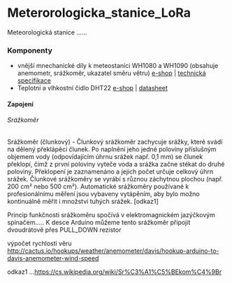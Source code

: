# Meterorologicka_stanice_LoRa

Meteorologická stanice ...... 

### Komponenty
 - vnější mnechanické díly k meteostanici WH1080 a WH1090 (obsahuje anemometr, srážkoměr, ukazatel směru větru) [e-shop](https://www.hadex.cz/t110-vnejsi-mechanicke-dily-k-meteo-wh1080-a-wh1090/) | [technická specifikace](https://www.sparkfun.com/datasheets/Sensors/Weather/Weather%20Sensor%20Assembly..pdf)
- Teplotní a vlhkostní čidlo DHT22 [e-shop]() |  [datasheet]()

#### Zapojení

###### Srážkoměr

Srážkoměr (člunkový) - Člunkový srážkoměr zachycuje srážky, které svádí na dělený překlápěcí člunek. Po naplnění jeho jedné poloviny příslušným objemem vody (odpovídajícím úhrnu srážek např. 0,1 mm) se člunek překlopí, čímž z první poloviny vyteče voda a srážka začne stékat do druhé poloviny. Překlopení je zaznamenáno a jejich počet určuje celkový úhrn srážek. Člunkové srážkoměry se vyrábí s různou záchytnou plochou (např. 200 cm² nebo 500 cm²). Automatické srážkoměry používané k profesionálnímu měření jsou vybaveny vytápěním, aby bylo možno kontinuálně měřit i množství tuhých srážek. [odkaz1]


Princip funkčnosti srážkoměru spočívá v elektromagnickém jazýčkovým spínačem..... K desce Arduino můžeme tento srážkoměr připojit dvoudrátově přes PULL_DOWN rezistor 






výpočet rychlosti věru http://cactus.io/hookups/weather/anemometer/davis/hookup-arduino-to-davis-anemometer-wind-speed
















odkaz1 ...https://cs.wikipedia.org/wiki/Sr%C3%A1%C5%BEkom%C4%9Br
